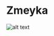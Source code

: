 # Zmeyka

![alt text](https://repository-images.githubusercontent.com/221849502/c4185900-078b-11ea-8c7c-fd4bec1bf2cf)
